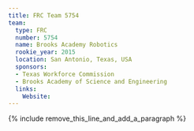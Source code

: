 ```yaml
---
title: FRC Team 5754
team:
  type: FRC
  number: 5754
  name: Brooks Academy Robotics
  rookie_year: 2015
  location: San Antonio, Texas, USA
  sponsors:
  - Texas Workforce Commission
  - Brooks Academy of Science and Engineering
  links:
    Website:
---
```


{% include remove_this_line_and_add_a_paragraph %}